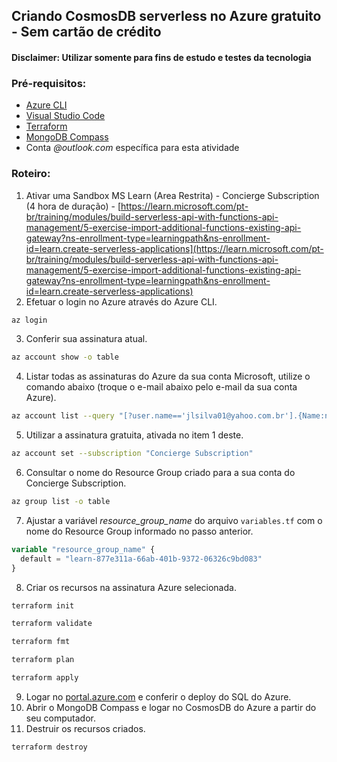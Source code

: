 ## Criando CosmosDB serverless no Azure gratuito - Sem cartão de crédito
#### Disclaimer: Utilizar somente para fins de estudo e testes da tecnologia

### Pré-requisitos:

- [Azure CLI](https://learn.microsoft.com/pt-br/cli/azure/)
- [Visual Studio Code](https://code.visualstudio.com/download)
- [Terraform](https://www.terraform.io/downloads)
- [MongoDB Compass](https://www.mongodb.com/try/download/compass)
- Conta _@outlook.com_ específica para esta atividade

### Roteiro:

1. Ativar uma Sandbox MS Learn (Area Restrita) - Concierge Subscription (4 hora de duração) - 
[https://learn.microsoft.com/pt-br/training/modules/build-serverless-api-with-functions-api-management/5-exercise-import-additional-functions-existing-api-gateway?ns-enrollment-type=learningpath&ns-enrollment-id=learn.create-serverless-applications](https://learn.microsoft.com/pt-br/training/modules/build-serverless-api-with-functions-api-management/5-exercise-import-additional-functions-existing-api-gateway?ns-enrollment-type=learningpath&ns-enrollment-id=learn.create-serverless-applications)
2. Efetuar o login no Azure através do Azure CLI.
```bash  copy
az login
```
3. Conferir sua assinatura atual.
```bash copy
az account show -o table
```
4. Listar todas as assinaturas do Azure da sua conta Microsoft, utilize o comando abaixo (troque o e-mail abaixo pelo e-mail da sua conta Azure).
```bash  copy
az account list --query "[?user.name=='jlsilva01@yahoo.com.br'].{Name:name, ID:id, Default:isDefault}" -o table
```
5. Utilizar a assinatura gratuita, ativada no item 1 deste.
```bash  copy
az account set --subscription "Concierge Subscription"
```
6. Consultar o nome do Resource Group criado para a sua conta do Concierge Subscription.
```bash copy
az group list -o table
```
7. Ajustar a variável *resource_group_name* do arquivo `variables.tf` com o nome do Resource Group informado no passo anterior.
```terraform
variable "resource_group_name" {
  default = "learn-877e311a-66ab-401b-9372-06326c9bd083"
}
```

8. Criar os recursos na assinatura Azure selecionada.
```bash copy
terraform init
```
```bash copy
terraform validate
```
```bash copy
terraform fmt
```
```bash copy
terraform plan
```
```bash copy
terraform apply
```
9. Logar no [portal.azure.com](https://portal.azure.com/) e conferir o deploy do SQL do Azure.
10. Abrir o MongoDB Compass e logar no CosmosDB do Azure a partir do seu computador.
11. Destruir os recursos criados.
```bash copy
terraform destroy
```